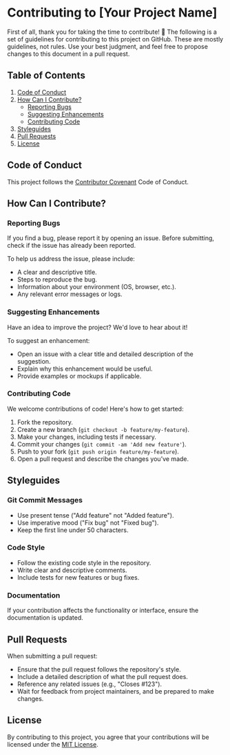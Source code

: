 # Contributing to [Your Project Name]

First of all, thank you for taking the time to contribute! 🎉 The following is a set of guidelines for contributing to this project on GitHub. These are mostly guidelines, not rules. Use your best judgment, and feel free to propose changes to this document in a pull request.

## Table of Contents
1. [Code of Conduct](#code-of-conduct)
2. [How Can I Contribute?](#how-can-i-contribute)
   - [Reporting Bugs](#reporting-bugs)
   - [Suggesting Enhancements](#suggesting-enhancements)
   - [Contributing Code](#contributing-code)
3. [Styleguides](#styleguides)
4. [Pull Requests](#pull-requests)
5. [License](#license)

## Code of Conduct

This project follows the [Contributor Covenant](https://www.contributor-covenant.org/) Code of Conduct. 

## How Can I Contribute?

### Reporting Bugs

If you find a bug, please report it by opening an issue. Before submitting, check if the issue has already been reported.

To help us address the issue, please include:
- A clear and descriptive title.
- Steps to reproduce the bug.
- Information about your environment (OS, browser, etc.).
- Any relevant error messages or logs.

### Suggesting Enhancements

Have an idea to improve the project? We'd love to hear about it!

To suggest an enhancement:
- Open an issue with a clear title and detailed description of the suggestion.
- Explain why this enhancement would be useful.
- Provide examples or mockups if applicable.

### Contributing Code

We welcome contributions of code! Here's how to get started:
1. Fork the repository.
2. Create a new branch (`git checkout -b feature/my-feature`).
3. Make your changes, including tests if necessary.
4. Commit your changes (`git commit -am 'Add new feature'`).
5. Push to your fork (`git push origin feature/my-feature`).
6. Open a pull request and describe the changes you’ve made.

## Styleguides

### Git Commit Messages

- Use present tense ("Add feature" not "Added feature").
- Use imperative mood ("Fix bug" not "Fixed bug").
- Keep the first line under 50 characters.

### Code Style

- Follow the existing code style in the repository.
- Write clear and descriptive comments.
- Include tests for new features or bug fixes.

### Documentation

If your contribution affects the functionality or interface, ensure the documentation is updated.

## Pull Requests

When submitting a pull request:
- Ensure that the pull request follows the repository's style.
- Include a detailed description of what the pull request does.
- Reference any related issues (e.g., "Closes #123").
- Wait for feedback from project maintainers, and be prepared to make changes.

## License

By contributing to this project, you agree that your contributions will be licensed under the [MIT License](LICENSE).

